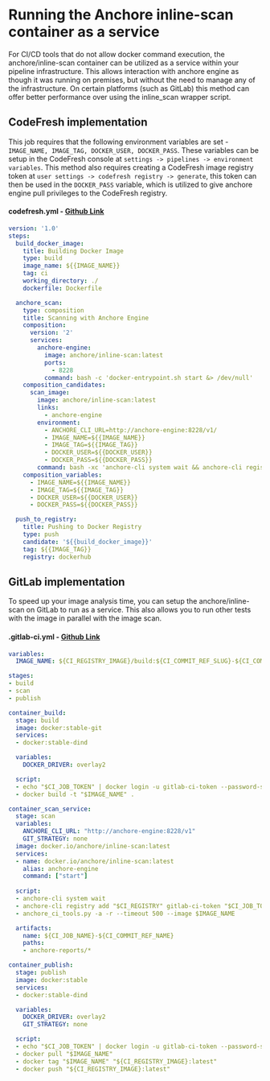 # Running the Anchore inline-scan container as a service
For CI/CD tools that do not allow docker command execution, the anchore/inline-scan container can be utilized as a service within your pipeline infrastructure. This allows interaction with anchore engine as though it was running on premises, but without the need to manage any of the infrastructure. On certain platforms (such as GitLab) this method can offer better performance over using the inline_scan wrapper script. 

## CodeFresh implementation
This job requires that the following environment variables are set - `IMAGE_NAME, IMAGE_TAG, DOCKER_USER, DOCKER_PASS`. These variables can be setup in the CodeFresh console at `settings -> pipelines -> environment variables`. This method also requires creating a CodeFresh image registry token at `user settings -> codefresh registry -> generate`, this token can then be used in the `DOCKER_PASS` variable, which is utilized to give anchore engine pull privileges to the CodeFresh registry.

#### codefresh.yml - [Github Link](https://github.com/Btodhunter/ci-demos/blob/master/codefresh.yml)
```yaml
version: '1.0'
steps:
  build_docker_image:
    title: Building Docker Image
    type: build
    image_name: ${{IMAGE_NAME}}
    tag: ci
    working_directory: ./
    dockerfile: Dockerfile

  anchore_scan:
    type: composition
    title: Scanning with Anchore Engine
    composition:
      version: '2'
      services:
        anchore-engine:
          image: anchore/inline-scan:latest
          ports:
            - 8228
          command: bash -c 'docker-entrypoint.sh start &> /dev/null'
    composition_candidates:
      scan_image:
        image: anchore/inline-scan:latest
        links:
          - anchore-engine
        environment:
          - ANCHORE_CLI_URL=http://anchore-engine:8228/v1/
          - IMAGE_NAME=${{IMAGE_NAME}}
          - IMAGE_TAG=${{IMAGE_TAG}}
          - DOCKER_USER=${{DOCKER_USER}}
          - DOCKER_PASS=${{DOCKER_PASS}}
        command: bash -xc 'anchore-cli system wait && anchore-cli registry add r.cfcr.io $DOCKER_USER $DOCKER_PASS --skip-validate && anchore_ci_tools.py -a --timeout 500 --image r.cfcr.io/btodhunter/${IMAGE_NAME}:ci'
    composition_variables:
      - IMAGE_NAME=${{IMAGE_NAME}}
      - IMAGE_TAG=${{IMAGE_TAG}}
      - DOCKER_USER=${{DOCKER_USER}}
      - DOCKER_PASS=${{DOCKER_PASS}}

  push_to_registry:
    title: Pushing to Docker Registry 
    type: push
    candidate: '${{build_docker_image}}'
    tag: ${{IMAGE_TAG}}
    registry: dockerhub
```

## GitLab implementation
To speed up your image analysis time, you can setup the anchore/inline-scan on GitLab to run as a service. This also allows you to run other tests with the image in parallel with the image scan.

#### .gitlab-ci.yml - [Github Link](https://github.com/Btodhunter/ci-demos/blob/master/.gitlab-ci.yml)
```yaml
variables:
  IMAGE_NAME: ${CI_REGISTRY_IMAGE}/build:${CI_COMMIT_REF_SLUG}-${CI_COMMIT_SHA}

stages:
- build
- scan
- publish

container_build:
  stage: build
  image: docker:stable-git
  services:
  - docker:stable-dind

  variables:
    DOCKER_DRIVER: overlay2

  script:
  - echo "$CI_JOB_TOKEN" | docker login -u gitlab-ci-token --password-stdin "${CI_REGISTRY}"
  - docker build -t "$IMAGE_NAME" .

container_scan_service:
  stage: scan
  variables:
    ANCHORE_CLI_URL: "http://anchore-engine:8228/v1"
    GIT_STRATEGY: none
  image: docker.io/anchore/inline-scan:latest
  services:
  - name: docker.io/anchore/inline-scan:latest
    alias: anchore-engine
    command: ["start"]
  
  script:
  - anchore-cli system wait
  - anchore-cli registry add "$CI_REGISTRY" gitlab-ci-token "$CI_JOB_TOKEN" --skip-validate 
  - anchore_ci_tools.py -a -r --timeout 500 --image $IMAGE_NAME

  artifacts:
    name: ${CI_JOB_NAME}-${CI_COMMIT_REF_NAME}
    paths:
    - anchore-reports/*

container_publish:
  stage: publish
  image: docker:stable
  services:
  - docker:stable-dind

  variables:
    DOCKER_DRIVER: overlay2
    GIT_STRATEGY: none

  script:
  - echo "$CI_JOB_TOKEN" | docker login -u gitlab-ci-token --password-stdin "${CI_REGISTRY}"
  - docker pull "$IMAGE_NAME"
  - docker tag "$IMAGE_NAME" "${CI_REGISTRY_IMAGE}:latest"
  - docker push "${CI_REGISTRY_IMAGE}:latest"
```